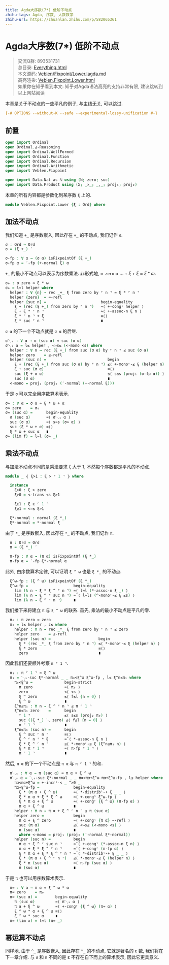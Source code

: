 ```yaml
---
title: Agda大序数(7*) 低阶不动点
zhihu-tags: Agda, 序数, 大数数学
zhihu-url: https://zhuanlan.zhihu.com/p/582065361
---
```


# Agda大序数(7*) 低阶不动点

> 交流Q群: 893531731  
> 总目录: [Everything.html](https://choukh.github.io/agda-lvo/Everything.html)  
> 本文源码: [Veblen/Fixpoint/Lower.lagda.md](https://github.com/choukh/agda-lvo/blob/main/src/Veblen/Fixpoint/Lower.lagda.md)  
> 高亮渲染: [Veblen.Fixpoint.Lower.html](https://choukh.github.io/agda-lvo/Veblen.Fixpoint.Lower.html)  
> 如果你在知乎看到本文: 知乎对Agda语法高亮的支持非常有限, 建议跳转到以上网站阅读  

本章是关于不动点的一些平凡的例子, 与主线无关, 可以跳过.

```agda
{-# OPTIONS --without-K --safe --experimental-lossy-unification #-}
```

## 前置

```agda
open import Ordinal
open Ordinal.≤-Reasoning
open import Ordinal.WellFormed
open import Ordinal.Function
open import Ordinal.Recursion
open import Ordinal.Arithmetic
open import Veblen.Fixpoint

open import Data.Nat as ℕ using (ℕ; zero; suc)
open import Data.Product using (Σ; _×_; _,_; proj₁; proj₂)
```

本章的所有内容都是参数化到某序数 `ξ` 上的.

```agda
module Veblen.Fixpoint.Lower {ξ : Ord} where
```

## 加法不动点

我们知道 `+_` 是序数嵌入, 因此存在 `+_` 的不动点, 我们记作 `σ`.

```agda
σ : Ord → Ord
σ = (ξ +_) ′

σ-fp : ∀ α → (σ α) isFixpointOf (ξ +_)
σ-fp α = ′-fp (+-normal ξ) α
```

`+_` 的最小不动点可以表示为序数乘法. 非形式地, `σ zero` ≈ $... + ξ + ξ$ ≈ $ξ * ω$.

```agda
σ₀ : σ zero ≈ ξ * ω
σ₀ = l≈l helper where
  helper : ∀ {n} → rec _+_ ξ from zero by ⌜ n ⌝ ≈ ξ * ⌜ n ⌝
  helper {zero}  = ≈-refl
  helper {suc n} =                        begin-equality
    ξ + (rec (ξ +_) from zero by ⌜ n ⌝)   ≈⟨ +-congˡ helper ⟩
    ξ + ξ * ⌜ n ⌝                         ≈⟨ +-assoc-n ξ n ⟩
    ξ * ⌜ n ⌝ + ξ                         ≡⟨⟩
    ξ * suc ⌜ n ⌝                         ∎
```

`σ α` 的下一个不动点就是 `σ α` 的后继.

```agda
σ⋱ₛ : ∀ α → σ (suc α) ≈ suc (σ α)
σ⋱ₛ α = l≤ helper , <⇒s≤ (<-mono <s) where
  helper : ∀ n → rec (ξ +_) from suc (σ α) by ⌜ n ⌝ ≤ suc (σ α)
  helper zero    = ≤-refl
  helper (suc n) =                           begin
    ξ + (rec (ξ +_) from suc (σ α) by ⌜ n ⌝) ≤⟨ +-monoʳ-≤ ξ (helper n) ⟩
    ξ + suc (σ α)                            ≡⟨⟩
    suc (ξ + σ α)                            ≤⟨ s≤s (proj₁ (σ-fp α)) ⟩
    suc (σ α)                                ∎
  <-mono = proj₁ (proj₂ (′-normal (+-normal ξ)))
```

于是 `σ` 可以完全用序数算术表示.

```agda
σ≈ : ∀ α → σ α ≈ ξ * ω + α
σ≈ zero    = σ₀
σ≈ (suc α) =      begin-equality
  σ (suc α)       ≈⟨ σ⋱ₛ α ⟩
  suc (σ α)       ≈⟨ s≈s (σ≈ α) ⟩
  suc (ξ * ω + α) ≡⟨⟩
  ξ * ω + suc α   ∎
σ≈ (lim f) = l≈l (σ≈ _)
```

## 乘法不动点

与加法不动点不同的是乘法要求 `ξ` 大于 1, 不然每个序数都是平凡的不动点.

```agda
module _ ⦃ ξ>1 : ξ > ⌜ 1 ⌝ ⦄ where

  instance
    ξ>0 : ξ > zero
    ξ>0 = <-trans <s ξ>1

    ξ≥1 : ξ ≥ ⌜ 1 ⌝
    ξ≥1 = <⇒≤ ξ>1

  ξ*-normal : normal (ξ *_)
  ξ*-normal = *-normal ξ
```

由于 `*_` 是序数嵌入, 因此存在 `*_` 的不动点, 我们记作 `π`.

```agda
  π : Ord → Ord
  π = (ξ *_) ′

  π-fp : ∀ α → (π α) isFixpointOf (ξ *_)
  π-fp α = ′-fp ξ*-normal α
```

此外, 由序数算术定律, 可以证明 `ξ ^ ω` 也是 `ξ *_` 的不动点.

```agda
  ξ^ω-fp : (ξ ^ ω) isFixpointOf (ξ *_)
  ξ^ω-fp =                    begin-equality
    lim (λ n → ξ * ξ ^ ⌜ n ⌝) ≈⟨ l≈l (*-assoc-n ξ _) ⟩
    lim (λ n → ξ ^ ⌜ suc n ⌝) ≈˘⟨ l≈ls (^-monoʳ-≤ ξ ≤s) ⟩
    lim (λ n → ξ ^ ⌜ n ⌝)     ∎
```

我们接下来将建立 `π` 与 `ξ ^ ω` 的联系. 首先, 乘法的最小不动点是平凡的零.

```agda
  π₀ : π zero ≈ zero
  π₀ = l≤ helper , z≤ where
    helper : ∀ n → rec _*_ ξ from zero by ⌜ n ⌝ ≤ zero
    helper zero    = ≤-refl
    helper (suc n) =                     begin
      ξ * (rec _*_ ξ from zero by ⌜ n ⌝) ≤⟨ *-monoʳ-≤ ξ (helper n) ⟩
      ξ * zero                           ≡⟨⟩
      zero                               ∎
```

因此我们还要额外考察 `π ⌜ 1 ⌝`.

```agda
  π₁ : π ⌜ 1 ⌝ ≈ ξ ^ ω
  π₁ = ⋱ₛ-suc ξ*-normal _ _ π₀<ξ^ω ξ^ω-fp , l≤ ξ^n≤π₁ where
    π₀<ξ^ω =              begin-strict
      π zero              ≈⟨ π₀ ⟩
      zero                <⟨ <s ⟩
      ξ ^ zero            ≤⟨ f≤l {n = 0} ⟩
      ξ ^ ω               ∎
    ξ^n≤π₁ : ∀ n → ξ ^ ⌜ n ⌝ ≤ π ⌜ 1 ⌝
    ξ^n≤π₁ zero    =      begin
      ⌜ 1 ⌝               ≤⟨ s≤s (proj₂ π₀) ⟩
      suc ((ξ *_) ⋱ zero) ≤⟨ f≤l {n = 0} ⟩
      π ⌜ 1 ⌝             ∎
    ξ^n≤π₁ (suc n) =      begin
      ξ ^ suc ⌜ n ⌝       ≡⟨⟩
      ξ ^ ⌜ n ⌝ * ξ       ≈˘⟨ *-assoc-n ξ n ⟩
      ξ * ξ ^ ⌜ n ⌝       ≤⟨ *-monoʳ-≤ ξ (ξ^n≤π₁ n) ⟩
      ξ * π ⌜ 1 ⌝         ≈⟨ π-fp ⌜ 1 ⌝ ⟩
      π ⌜ 1 ⌝             ∎
```

然后, `π α` 的下一个不动点是 `π α` 与 `π ⌜ 1 ⌝` 的和.

```agda
  π⋱ₛ : ∀ α → π (suc α) ≈ π α + ξ ^ ω
  π⋱ₛ α = ⋱ₛ-suc ξ*-normal _ _ πα<πα+ξ^ω πα+ξ^ω-fp , l≤ helper where
    πα<πα+ξ^ω = +-incrˡ-< _ ^>0 _
    πα+ξ^ω-fp =               begin-equality
      ξ * (π α + ξ ^ ω)       ≈⟨ *-distribˡ-+ ξ _ _ ⟩
      ξ * π α + ξ * ξ ^ ω     ≈⟨ +-congˡ ξ^ω-fp ⟩
      ξ * π α + ξ ^ ω         ≈⟨ +-congʳ {ξ ^ ω} (π-fp α) ⟩
      π α + ξ ^ ω             ∎
    helper : ∀ n → π α + ξ ^ ⌜ n ⌝ ≤ π (suc α)
    helper zero =             begin
      π α + ξ ^ zero          ≈⟨ +-congˡ {π α} ≈-refl ⟩
      suc (π α)               ≤⟨ <⇒s≤ (<-mono <s) ⟩
      π (suc α)               ∎
      where <-mono = proj₁ (proj₂ (′-normal ξ*-normal))
    helper (suc n) =          begin
      π α + ξ ^ ⌜ suc n ⌝     ≈˘⟨ +-congˡ (*-assoc-n ξ n) ⟩
      π α + ξ * ξ ^ ⌜ n ⌝     ≈˘⟨ +-congʳ (π-fp α) ⟩
      ξ * π α + ξ * ξ ^ ⌜ n ⌝ ≈˘⟨ *-distribˡ-+ ξ _ _ ⟩
      ξ * (π α + ξ ^ ⌜ n ⌝)   ≤⟨ *-monoʳ-≤ ξ (helper n) ⟩
      ξ * π (suc α)           ≈⟨ π-fp (suc α) ⟩
      π (suc α)               ∎
```

于是 `π` 也可以用序数算术表示.

```agda
  π≈ : ∀ α → π α ≈ ξ ^ ω * α
  π≈ zero    = π₀
  π≈ (suc α) =        begin-equality
    π (suc α)         ≈⟨ π⋱ₛ α ⟩
    π α + ξ ^ ω       ≈⟨ +-congʳ {ξ ^ ω} (π≈ α) ⟩
    ξ ^ ω * α + ξ ^ ω ≡⟨⟩
    ξ ^ ω * suc α     ∎
  π≈ (lim x) = l≈l (π≈ _)
```

## 幂运算不动点

同样地, 由于 `^_` 是序数嵌入, 因此存在 `^_` 的不动点, 它就是著名的 ε 数, 我们将在下一章介绍. 与 `σ` 和 `π` 不同的是 ε 不存在自下而上的算术表示, 因此它更具意义.
